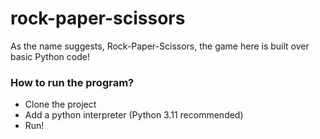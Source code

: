 # rock-paper-scissors

As the name suggests, Rock-Paper-Scissors, the game here is built over basic Python code!

### How to run the program? ###
- Clone the project
- Add a python interpreter (Python 3.11 recommended)
- Run!

